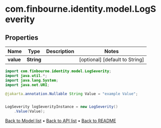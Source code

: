 # com.finbourne.identity.model.LogSeverity

## Properties

Name | Type | Description | Notes
------------ | ------------- | ------------- | -------------
**value** | **String** |  | [optional] [default to String]

```java
import com.finbourne.identity.model.LogSeverity;
import java.util.*;
import java.lang.System;
import java.net.URI;

@jakarta.annotation.Nullable String Value = "example Value";


LogSeverity logSeverityInstance = new LogSeverity()
    .Value(Value);
```


[Back to Model list](../README.md#documentation-for-models) &#8226; [Back to API list](../README.md#documentation-for-api-endpoints) &#8226; [Back to README](../README.md)
